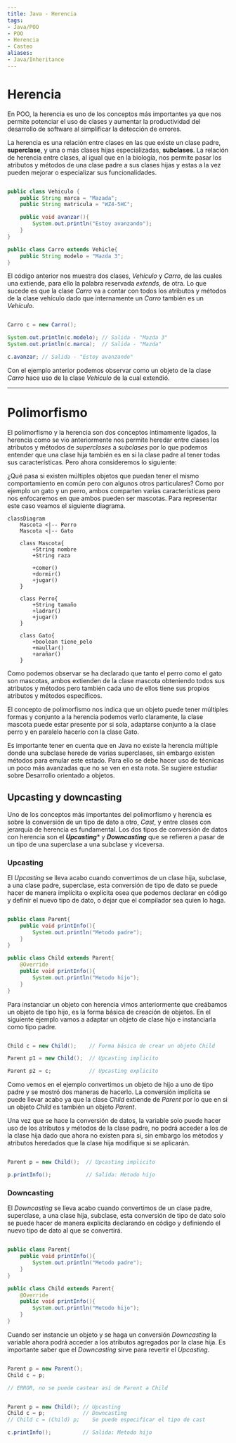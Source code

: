```yaml
---
title: Java - Herencia
tags:  
- Java/POO
- POO
- Herencia
- Casteo
aliases:
- Java/Inheritance
---
```


# Herencia

En POO, la herencia es uno de los conceptos más importantes ya que nos permite potenciar el uso de clases y aumentar la productividad del desarrollo de software al simplificar la detección de errores.

La herencia es una relación entre clases en las que existe un clase padre, **superclase**, y una o más clases hijas especializadas, **subclases**. La relación de herencia entre clases, al igual que en la biología, nos permite pasar los atributos y métodos de una clase padre a sus clases hijas y estas a la vez pueden mejorar o especializar sus funcionalidades.

```java

public class Vehiculo {
	public String marca = "Mazada";
	public String matricula = "WZ4-5HC";

	public void avanzar(){
		System.out.println("Estoy avanzando");
	}
}

public class Carro extends Vehicle{
	public String modelo = "Mazda 3";
}

```

El código anterior nos muestra dos clases, *Vehiculo* y *Carro*, de las cuales una extiende, para ello la palabra reservada *extends*, de otra. Lo que sucede es que la clase *Carro* va a contar con todos los atributos y métodos de la clase vehículo dado que internamente un *Carro* también es un  *Vehículo*.

```java

Carro c = new Carro();

System.out.println(c.modelo); // Salida - "Mazda 3"
System.out.println(c.marca);  // Salida - "Mazda"

c.avanzar; // Salida - "Estoy avanzando"

```

Con el ejemplo anterior podemos observar como un objeto de la clase *Carro* hace uso de la clase *Vehiculo* de la cual extendió.

---
# Polimorfismo

El polimorfismo y la herencia son dos conceptos íntimamente ligados, la herencia como se vio anteriormente nos permite heredar entre clases los atributos y métodos de *superclases* a *subclases* por lo que podemos entender que una clase hija también es en si la clase padre al tener todas sus características. Pero ahora consideremos lo siguiente:

¿Qué pasa si existen múltiples objetos que puedan tener el mismo comportamiento en común pero con algunos otros particulares? Como por ejemplo un gato y un perro, ambos comparten varias características pero nos enfocaremos en que ambos pueden ser mascotas. Para representar este caso veamos el siguiente diagrama.

```mermaid
classDiagram
	Mascota <|-- Perro
	Mascota <|-- Gato
	
	class Mascota{
		+String nombre
		+String raza
		
		+comer()
		+dormir()
		+jugar()
	}
	
	class Perro{
		+String tamaño
		+ladrar()
		+jugar()
	}
	
	class Gato{
		+boolean tiene_pelo
		+maullar()
		+arañar()
	}

```

Como podemos observar se ha declarado que tanto el perro como el gato son mascotas, ambos extienden de la clase mascota obteniendo todos sus atributos y métodos pero también cada uno de ellos tiene sus propios atributos y métodos específicos.

El concepto de polimorfismo nos indica que un objeto puede tener múltiples formas y conjunto a la herencia podemos verlo claramente, la clase mascota puede estar presente por si sola, adaptarse conjunto a la clase perro y en paralelo hacerlo con la clase Gato.

Es importante tener en cuenta que en Java no existe la herencia múltiple donde una subclase herede de varias superclases, sin embargo existen métodos para emular este estado. Para ello se debe hacer uso de técnicas un poco más avanzadas que no se ven en esta nota. Se sugiere estudiar sobre Desarrollo orientado a objetos.

## Upcasting y downcasting

Uno de los conceptos más importantes del polimorfismo y herencia es sobre la conversión de un tipo de dato a otro, *Cast*, y entre clases con jerarquía de herencia es fundamental. Los dos tipos de conversión de datos con herencia son el ***Upcasting**** y ***Downcasting*** que se refieren a pasar de un tipo de una superclase a una subclase y viceversa.

### Upcasting

El *Upcasting* se lleva acabo cuando convertimos de un clase hija, subclase, a una clase padre, superclase, esta conversión de tipo de dato se puede hacer de manera implícita o explícita osea que podemos declarar en código y definir el nuevo tipo de dato, o dejar que el compilador sea quien lo haga.

```java

public class Parent{
	public void printInfo(){
		System.out.println("Metodo padre");
	}
}

public class Child extends Parent{
	@Override
	public void printInfo(){
		System.out.println("Metodo hijo");
	}
}

```

Para instanciar un objeto con herencia vimos anteriormente que creábamos un objeto de tipo hijo, es la forma básica de creación de objetos. En el siguiente ejemplo vamos a adaptar un objeto de clase hijo e instanciarla como tipo padre.

```java

Child c = new Child();    // Forma básica de crear un objeto Child

Parent p1 = new Child();  // Upcasting implicito

Parent p2 = c;            // Upcasting explicito

```

Como vemos en el ejemplo convertimos un objeto de hijo a uno de tipo padre y se mostró dos maneras de hacerlo. La conversión implícita se puede llevar acabo ya que la clase *Child* extiende de *Parent* por lo que en si un objeto *Child* es también un objeto *Parent*.

Una vez que se hace la conversión de datos, la variable solo puede hacer uso de los atributos y métodos de la clase padre, no podrá acceder a los de la clase hija dado que ahora no existen para si, sin embargo los métodos y atributos heredados que la clase hija modifique si se aplicarán.

```java

Parent p = new Child();  // Upcasting implicito

p.printInfo();           // Salida: Metodo hijo

```

### Downcasting

El *Downcasting* se lleva acabo cuando convertimos de un clase padre, superclase, a una clase hija, subclase, esta conversión de tipo de dato solo se puede hacer de manera explícita declarando en código y definiendo el nuevo tipo de dato al que se convertirá.

```java

public class Parent{
	public void printInfo(){
		System.out.println("Metodo padre");
	}
}

public class Child extends Parent{
	@Override
	public void printInfo(){
		System.out.println("Metodo hijo");
	}
}

```

Cuando ser instancie un objeto y se haga un conversión *Downcasting* la variable ahora podrá acceder a los atributos agregados por la clase hija. Es importante saber que el *Downcasting* sirve para revertir el *Upcasting*.

```java

Parent p = new Parent();
Child c = p; 

// ERROR, no se puede castear así de Parent a Child

```

```java

Parent p = new Child(); // Upcasting
Child c = p;            // Downcasting
// Child c = (Child) p;    Se puede especificar el tipo de cast

c.printInfo();          // Salida: Metodo hijo
  
```